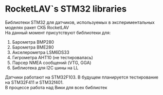 # RocketLAV`s STM32 libraries
Библиотеки STM32 для датчиков, используемых в экспериментальных моделях ракет СКБ RocketLAV   
На данный момент присутствуют библиотеки для:
1) Барометра BMP280
2) Барометра BME280
3) Акселерометра LSM6DS33
4) Гигрометра AHT10 (не тестировалась)
5) Парсер NMEA сообщений (VTG, GGA)
6) Библиотека для I2C шины на LL

Датчики работают на STM32F103. В будущем планируется тестирование на STM32F411 и STM32f401.  
В процессе работа над Вики для всех библиотек
